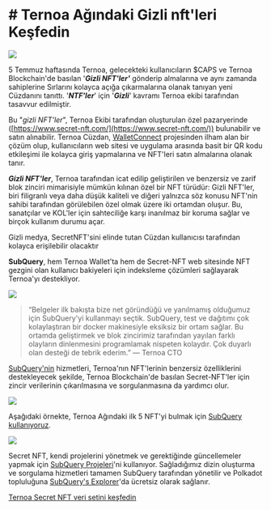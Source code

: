 # # Ternoa Ağındaki Gizli nft'leri Keşfedin

![](https://miro.medium.com/max/1200/0*s1fSGGelS-HVJNBm)

5 Temmuz haftasında Ternoa, gelecekteki kullanıcıların $CAPS ve Ternoa Blockchain'de basılan '**_Gizli NFT'ler'_** gönderip almalarına ve aynı zamanda sahiplerine Sırlarını kolayca açığa çıkarmalarına olanak tanıyan yeni Cüzdanını tanıttı. '**_NTF'ler_**' için '**_Gizli_**' kavramı Ternoa ekibi tarafından tasavvur edilmiştir.

Bu "_gizli NFT'ler_", Ternoa Ekibi tarafından oluşturulan özel pazaryerinde ([https://www.secret-nft.com/](https://www.secret-nft.com/)) bulunabilir ve satın alınabilir. Ternoa Cüzdan, [WalletConnect](https://walletconnect.org/) projesinden ilham alan bir çözüm olup, kullanıcıların web sitesi ve uygulama arasında basit bir QR kodu etkileşimi ile kolayca giriş yapmalarına ve NFT'leri satın almalarına olanak tanır.

**_Gizli NFT'ler_**, Ternoa tarafından icat edilip geliştirilen ve benzersiz ve zarif blok zinciri mimarisiyle mümkün kılınan özel bir NFT türüdür: Gizli NFT'ler, biri filigranlı veya daha düşük kaliteli ve diğeri yalnızca söz konusu NFT'nin sahibi tarafından görülebilen özel olmak üzere iki ortamdan oluşur. Bu, sanatçılar ve KOL'ler için sahteciliğe karşı inanılmaz bir koruma sağlar ve birçok kullanım durumu açar.

Gizli medya, SecretNFT'sini elinde tutan Cüzdan kullanıcısı tarafından kolayca erişilebilir olacaktır

**SubQuery**, hem Ternoa Wallet'ta hem de Secret-NFT web sitesinde NFT gezgini olan kullanıcı bakiyeleri için indeksleme çözümleri sağlayarak Ternoa'yı destekliyor.

![](https://miro.medium.com/max/1400/0*gquKRKBgiyAAxRFZ)

> “Belgeler ilk bakışta bize net göründüğü ve yanılmamış olduğumuz için SubQuery'yi kullanmayı seçtik. SubQuery, test ve dağıtımı çok kolaylaştıran bir docker makinesiyle eksiksiz bir ortam sağlar. Bu ortamda geliştirmek ve blok zincirimiz tarafından yayılan farklı olayların dinlenmesini programlamak nispeten kolaydır. Çok duyarlı olan desteği de tebrik ederim.” — Ternoa CTO

[SubQuery'nin](https://subquery.network/) hizmetleri, Ternoa'nın NFT'lerinin benzersiz özelliklerini destekleyecek şekilde, Ternoa Blockchain'de basılan Secret-NFT'ler için zincir verilerinin çıkarılmasına ve sorgulanmasına da yardımcı olur.

![](https://miro.medium.com/max/1400/0*CA7lfxmZxHCKhzWw)

Aşağıdaki örnekte, Ternoa Ağındaki ilk 5 NFT'yi bulmak için [SubQuery kullanıyoruz](https://explorer.subquery.network/subquery/capsule-corp-ternoa/indexer).

![](https://miro.medium.com/max/1400/0*YaQGpb3xUn7BUESx)

Secret NFT, kendi projelerini yönetmek ve gerektiğinde güncellemeler yapmak için [SubQuery Projeleri](https://project.subquery.network/)'ni kullanıyor. Sağladığımız dizin oluşturma ve sorgulama hizmetleri tamamen SubQuery tarafından yönetilir ve Polkadot topluluğuna [SubQuery's Explorer](https://explorer.subquery.network/)'da ücretsiz olarak sağlanır.

[Ternoa Secret NFT veri setini keşfedin](https://explorer.subquery.network/subquery/capsule-corp-ternoa/indexer)